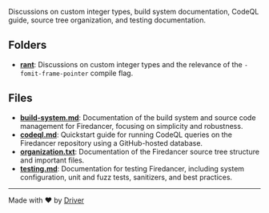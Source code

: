 <!--------------------------------------------------------------------------------->
<!-- IMPORTANT: This file is auto-generated by Driver (https://driver.ai). -------->
<!-- Manual edits may be overwritten on future commits. --------------------------->
<!--------------------------------------------------------------------------------->

Discussions on custom integer types, build system documentation, CodeQL guide, source tree organization, and testing documentation.

## Folders
- **[rant](rant/README.md)**: Discussions on custom integer types and the relevance of the `-fomit-frame-pointer` compile flag.

## Files
- **[build-system.md](build-system.md.md)**: Documentation of the build system and source code management for Firedancer, focusing on simplicity and robustness.
- **[codeql.md](codeql.md.md)**: Quickstart guide for running CodeQL queries on the Firedancer repository using a GitHub-hosted database.
- **[organization.txt](organization.txt.md)**: Documentation of the Firedancer source tree structure and important files.
- **[testing.md](testing.md.md)**: Documentation for testing Firedancer, including system configuration, unit and fuzz tests, sanitizers, and best practices.

---
Made with ❤️ by [Driver](https://www.driver.ai/)